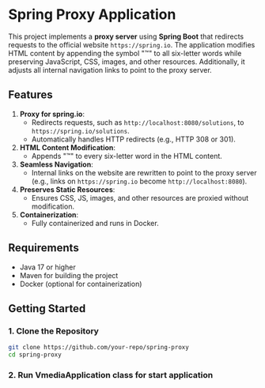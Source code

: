# **Spring Proxy Application**

This project implements a **proxy server** using **Spring Boot** that redirects requests to the official website `https://spring.io`. The application modifies HTML content by appending the symbol "™" to all six-letter words while preserving JavaScript, CSS, images, and other resources. Additionally, it adjusts all internal navigation links to point to the proxy server.

## **Features**
1. **Proxy for spring.io**:
    - Redirects requests, such as `http://localhost:8080/solutions`, to `https://spring.io/solutions`.
    - Automatically handles HTTP redirects (e.g., HTTP 308 or 301).
2. **HTML Content Modification**:
    - Appends "™" to every six-letter word in the HTML content.
3. **Seamless Navigation**:
    - Internal links on the website are rewritten to point to the proxy server (e.g., links on `https://spring.io` become `http://localhost:8080`).
4. **Preserves Static Resources**:
    - Ensures CSS, JS, images, and other resources are proxied without modification.
5. **Containerization**:
    - Fully containerized and runs in Docker.

## **Requirements**
- Java 17 or higher
- Maven for building the project
- Docker (optional for containerization)

## **Getting Started**
### **1. Clone the Repository**
```bash
git clone https://github.com/your-repo/spring-proxy
cd spring-proxy
```
### **2. Run VmediaApplication class for start application**